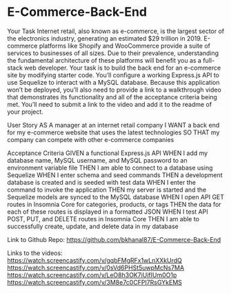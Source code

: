 # E-Commerce-Back-End

Your Task
Internet retail, also known as e-commerce, is the largest sector of the electronics industry, generating an estimated $29 trillion in 2019. E-commerce platforms like Shopify and WooCommerce provide a suite of services to businesses of all sizes. Due to their prevalence, understanding the fundamental architecture of these platforms will benefit you as a full-stack web developer.
Your task is to build the back end for an e-commerce site by modifying starter code. You’ll configure a working Express.js API to use Sequelize to interact with a MySQL database.
Because this application won’t be deployed, you’ll also need to provide a link to a walkthrough video that demonstrates its functionality and all of the acceptance criteria being met. You’ll need to submit a link to the video and add it to the readme of your project.

User Story
AS A manager at an internet retail company
I WANT a back end for my e-commerce website that uses the latest technologies
SO THAT my company can compete with other e-commerce companies

Acceptance Criteria
GIVEN a functional Express.js API
WHEN I add my database name, MySQL username, and MySQL password to an environment variable file
THEN I am able to connect to a database using Sequelize
WHEN I enter schema and seed commands
THEN a development database is created and is seeded with test data
WHEN I enter the command to invoke the application
THEN my server is started and the Sequelize models are synced to the MySQL database
WHEN I open API GET routes in Insomnia Core for categories, products, or tags
THEN the data for each of these routes is displayed in a formatted JSON
WHEN I test API POST, PUT, and DELETE routes in Insomnia Core
THEN I am able to successfully create, update, and delete data in my database

Link to Github Repo: https://github.com/bkhanal87/E-Commerce-Back-End

Links to the videos: 
https://watch.screencastify.com/v/gqbFMgRFx1wLnXXkUrdQ
https://watch.screencastify.com/v/0sVd6PHSt5uwpMcNs7MA
https://watch.screencastify.com/v/LeO8h3OK7iUifIUm0O1p
https://watch.screencastify.com/v/3M8e7c0CFPI7RsGYkEMS

